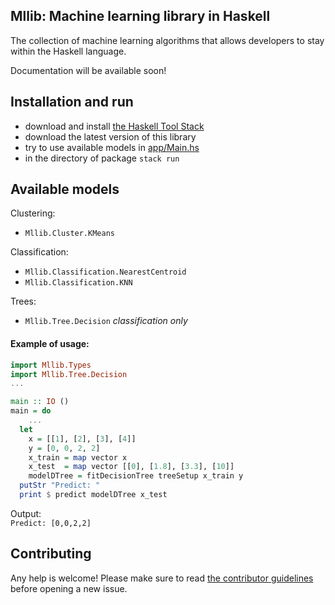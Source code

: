 ## Mllib: Machine learning library in Haskell

The collection of machine learning algorithms that allows developers to stay within the Haskell language.

Documentation will be available soon!  

## Installation and run
- download and install [the Haskell Tool Stack](https://docs.haskellstack.org/en/stable/README/#how-to-install)
- download the latest version of this library
- try to use available models in [app/Main.hs](https://github.com/vsha96/mllib/blob/main/app/Main.hs)
- in the directory of package
`stack run`

## Available models

Clustering:
- `Mllib.Cluster.KMeans`

Classification:
- `Mllib.Classification.NearestCentroid`
- `Mllib.Classification.KNN`

Trees:
- `Mllib.Tree.Decision` *classification only*


#### Example of usage:
```haskell
import Mllib.Types
import Mllib.Tree.Decision
...

main :: IO ()
main = do 
    ...
  let
    x = [[1], [2], [3], [4]]
    y = [0, 0, 2, 2]
    x_train = map vector x
    x_test  = map vector [[0], [1.8], [3.3], [10]]
    modelDTree = fitDecisionTree treeSetup x_train y
  putStr "Predict: "
  print $ predict modelDTree x_test
```
Output:  
```Predict: [0,0,2,2]```


## Contributing

Any help is welcome! Please
make sure to read [the contributor guidelines](CONTRIBUTING.md) before
opening a new issue.
